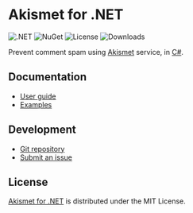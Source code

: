 # Akismet for .NET
![.NET](https://badgen.net/badge/.NET/%3E%3D8.0/green) ![NuGet](https://badgen.net/nuget/v/Belin.Akismet) ![License](https://badgen.net/badge/license/MIT/blue) ![Downloads](https://badgen.net/nuget/dt/Belin.Akismet)

Prevent comment spam using [Akismet](https://akismet.com) service, in [C#](https://learn.microsoft.com/en-us/dotnet/csharp).

## Documentation
- [User guide](https://github.com/cedx/akismet.cs/wiki)
- [Examples](https://github.com/cedx/akismet.cs/tree/main/example)

## Development
- [Git repository](https://github.com/cedx/akismet.cs)
- [Submit an issue](https://github.com/cedx/akismet.cs/issues)

## License
[Akismet for .NET](https://github.com/cedx/akismet.cs) is distributed under the MIT License.
